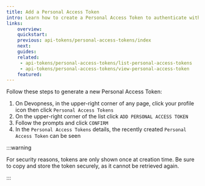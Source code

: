 ```yaml
---
title: Add a Personal Access Token
intro: Learn how to create a Personal Access Token to authenticate with the Devopness API using your account's permissions.
links:
    overview:
    quickstart:
    previous: api-tokens/personal-access-tokens/index
    next:
    guides:
    related:
     - api-tokens/personal-access-tokens/list-personal-access-tokens
     - api-tokens/personal-access-tokens/view-personal-access-token
    featured:
---
```


Follow these steps to generate a new Personal Access Token:

1. On Devopness, in the upper-right corner of any page, click your profile icon then click `Personal Access Tokens`
2. On the upper-right corner of the list click `ADD PERSONAL ACCESS TOKEN`
3. Follow the prompts and click `CONFIRM`
4. In the `Personal Access Tokens` details, the recently created `Personal Access Token` can be seen

:::warning

For security reasons, tokens are only shown once at creation time.
Be sure to copy and store the token securely, as it cannot be retrieved again.

:::

